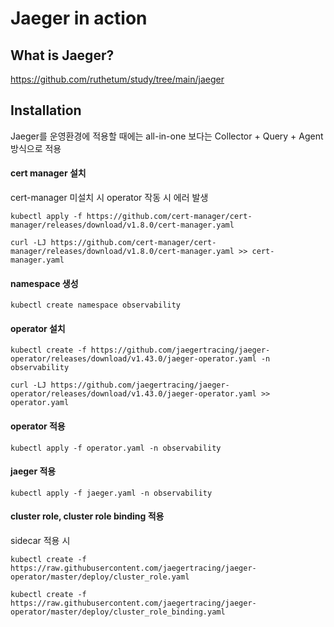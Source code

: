 # Jaeger in action
## What is Jaeger?
https://github.com/ruthetum/study/tree/main/jaeger

## Installation
Jaeger를 운영환경에 적용할 때에는 all-in-one 보다는 Collector + Query + Agent 방식으로 적용

#### cert manager 설치
cert-manager 미설치 시 operator 작동 시 에러 발생
```shell
kubectl apply -f https://github.com/cert-manager/cert-manager/releases/download/v1.8.0/cert-manager.yaml
```

```shell
curl -LJ https://github.com/cert-manager/cert-manager/releases/download/v1.8.0/cert-manager.yaml >> cert-manager.yaml
```

#### namespace 생성
```shell
kubectl create namespace observability
```

#### operator 설치
```shell
kubectl create -f https://github.com/jaegertracing/jaeger-operator/releases/download/v1.43.0/jaeger-operator.yaml -n observability
```

```shell
curl -LJ https://github.com/jaegertracing/jaeger-operator/releases/download/v1.43.0/jaeger-operator.yaml >> operator.yaml
```

#### operator 적용
```shell
kubectl apply -f operator.yaml -n observability
```

#### jaeger 적용
```shell
kubectl apply -f jaeger.yaml -n observability
```

#### cluster role, cluster role binding 적용
sidecar 적용 시
```shell
kubectl create -f https://raw.githubusercontent.com/jaegertracing/jaeger-operator/master/deploy/cluster_role.yaml

kubectl create -f https://raw.githubusercontent.com/jaegertracing/jaeger-operator/master/deploy/cluster_role_binding.yaml
```
